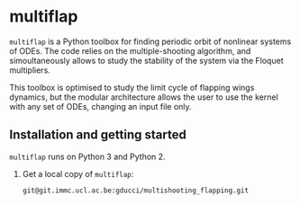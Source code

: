 # multiflap

`multiflap` is a Python toolbox for finding periodic orbit of nonlinear systems
of ODEs. The code relies on the multiple-shooting algorithm, and simoultaneously allows to study the stability of the system via the Floquet multipliers.

This toolbox is optimised to study the limit cycle of flapping wings dynamics, but the modular architecture allows the user to use the kernel with any set of ODEs, changing an input file only.

## Installation and getting started

`multiflap` runs on Python 3 and Python 2.  

1.   Get a local copy of `multiflap`:

     ```
     git@git.immc.ucl.ac.be:gducci/multishooting_flapping.git 
     ```

